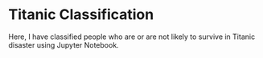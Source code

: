 # Titanic Classification
Here, I have classified people who are or are not likely to survive in Titanic disaster using Jupyter Notebook.
